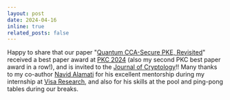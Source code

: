 ```yaml
---
layout: post
date: 2024-04-16 
inline: true
related_posts: false
---
```


Happy to share that our paper "[Quantum CCA-Secure PKE, Revisited](https://link.springer.com/chapter/10.1007/978-3-031-57728-4_7)" received a best paper award at [PKC 2024](https://pkc.iacr.org/2024/) (also my second PKC best paper award in a row!), and is invited to the [Journal of Cryptology](https://iacr.org/jofc/)!! Many thanks to my co-author [Navid Alamati](https://usa.visa.com/about-visa/visa-research/navid-alamati.html) for his excellent mentorship during my internship at [Visa Research](https://usa.visa.com/about-visa/visa-research.html), and also for his skills at the pool and ping-pong tables during our breaks.
